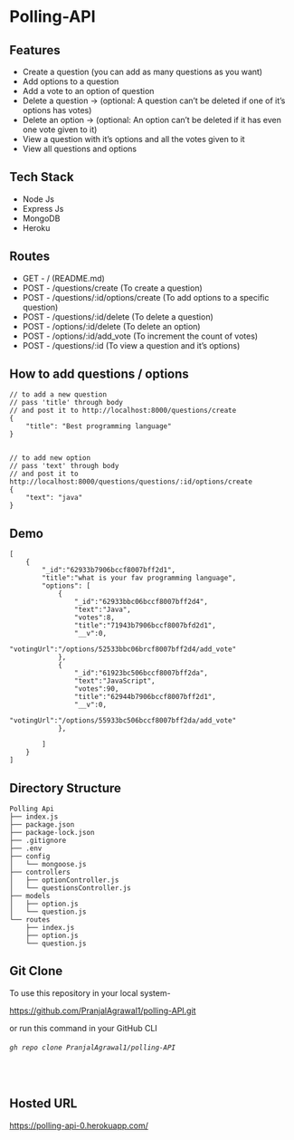 # Polling-API

## Features
- Create a question (you can add as many questions as you want)
- Add options to a question
- Add a vote to an option of question
- Delete a question → (optional: A question can’t be deleted if one of it’s options has votes)
- Delete an option → (optional: An option can’t be deleted if it has even one vote given to it)
- View a question with it’s options and all the votes given to it
- View all questions and options


## Tech Stack
- Node Js
- Express Js
- MongoDB
- Heroku

## Routes
- GET  -  / (README.md)
- POST -  /questions/create  (To create a question)
- POST -  /questions/:id/options/create  (To add options to a specific question)
- POST -  /questions/:id/delete (To delete a question)
- POST -  /options/:id/delete (To delete an option)
- POST -  /options/:id/add_vote (To increment the count of votes)
- POST  -  /questions/:id (To view a question and it’s options)

## How to add questions / options
```
// to add a new question 
// pass 'title' through body
// and post it to http://localhost:8000/questions/create
{
    "title": "Best programming language"
}


// to add new option
// pass 'text' through body
// and post it to http://localhost:8000/questions/questions/:id/options/create
{
    "text": "java"
}
```

## Demo 
```
[
    {
        "_id":"62933b7906bccf8007bff2d1",
        "title":"what is your fav programming language",
        "options": [
            {
                "_id":"62933bbc06bccf8007bff2d4",
                "text":"Java",
                "votes":8,
                "title":"71943b7906bccf8007bfd2d1",
                "__v":0,
                "votingUrl":"/options/52533bbc06brcf8007bff2d4/add_vote"
            },
            {
                "_id":"61923bc506bccf8007bff2da",
                "text":"JavaScript",
                "votes":90,
                "title":"62944b7906bccf8007bff2d1",
                "__v":0,
                "votingUrl":"/options/55933bc506bccf8007bff2da/add_vote"
            },
            
        ]
    }
]
```


## Directory Structure

```
Polling Api
├── index.js
├── package.json
├── package-lock.json
├── .gitignore
├── .env
├── config
│   └── mongoose.js
├── controllers
│   ├── optionController.js
│   └── questionsController.js
├── models
│   ├── option.js
│   └── question.js
└── routes
    ├── index.js
    ├── option.js
    └── question.js
```


## Git Clone
To use this repository in your local system-

<a href="https://github.com/PranjalAgrawal1/polling-API.git" target="_blank">https://github.com/PranjalAgrawal1/polling-API.git </a>


or run this command in your GitHub CLI

###### `gh repo clone PranjalAgrawal1/polling-API`
<br>




## Hosted URL 
https://polling-api-0.herokuapp.com/
